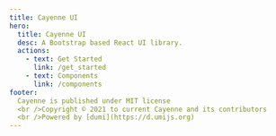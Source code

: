 ```yaml
---
title: Cayenne UI
hero:
  title: Cayenne UI
  desc: A Bootstrap based React UI library.
  actions:
    - text: Get Started
      link: /get_started
    - text: Components
      link: /components
footer:
  Cayenne is published under MIT license
  <br />Copyright © 2021 to current Cayenne and its contributors
  <br />Powered by [dumi](https://d.umijs.org)
---
```


<div style="height: 20px;"></div>
